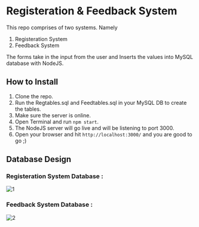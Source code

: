 # Registeration & Feedback System
This repo comprises of two systems. Namely 

1. Registeration System
2. Feedback System 

The forms take in the input from the user and Inserts the values into MySQL database with NodeJS.


## How to Install 
1. Clone the repo.
2. Run the Regtables.sql and Feedtables.sql in your MySQL DB to create the tables.
3. Make sure the server is online.
4. Open Terminal and run ``` npm start ```.
5. The NodeJS server will go live and will be listening to port 3000.
6. Open your browser and hit ``` http://localhost:3000/ ``` and you are good to go ;)


## Database Design 

### Registeration System Database :
![1](https://github.com/Raj2503/DBMS-PROJECT/blob/5cb01e7920c6e05293ab00d75f64fe839cbfd98e/Models/RegisterationModel.png)

### Feedback System Database : 
![2](https://github.com/Raj2503/DBMS-PROJECT/blob/5cb01e7920c6e05293ab00d75f64fe839cbfd98e/Models/FeedbackModel.png)